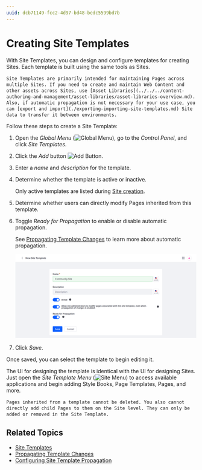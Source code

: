 ```yaml
---
uuid: dcb71149-fcc2-4d97-bd48-bedc5599bd7b
---
```

# Creating Site Templates

With Site Templates, you can design and configure templates for creating Sites. Each template is built using the same tools as Sites.

```{tip}
Site Templates are primarily intended for maintaining Pages across multiple Sites. If you need to create and maintain Web Content and other assets across Sites, use [Asset Libraries](../../../content-authoring-and-management/asset-libraries/asset-libraries-overview.md). Also, if automatic propagation is not necessary for your use case, you can [export and import](./exporting-importing-site-templates.md) Site data to transfer it between environments.
```

Follow these steps to create a Site Template:

1. Open the *Global Menu* (![Global Menu](../../../images/icon-applications-menu.png)), go to the *Control Panel*, and click *Site Templates*.

1. Click the *Add* button ![Add Button](../../../images/icon-add.png).

1. Enter a *name* and *description* for the template.

1. Determine whether the template is active or inactive.

   Only active templates are listed during [Site creation](../adding-a-site.md).

1. Determine whether users can directly modify Pages inherited from this template.

1. Toggle *Ready for Propagation* to enable or disable automatic propagation.

   See [Propagating Template Changes](./propagating-template-changes.md) to learn more about automatic propagation.

   ![Name and configure the Site Template.](./creating-site-templates/images/01.png)

1. Click *Save*.

Once saved, you can select the template to begin editing it.

The UI for designing the template is identical with the UI for designing Sites. Just open the *Site Template Menu* (![Site Menu](../../../images/icon-product-menu.png)) to access available applications and begin adding Style Books, Page Templates, Pages, and more.

```{important}
Pages inherited from a template cannot be deleted. You also cannot directly add child Pages to them on the Site level. They can only be added or removed in the Site Template.
```

## Related Topics

* [Site Templates](../site-templates.md)
* [Propagating Template Changes](./propagating-template-changes.md)
* [Configuring Site Template Propagation](./configuring-site-template-propagation.md)
